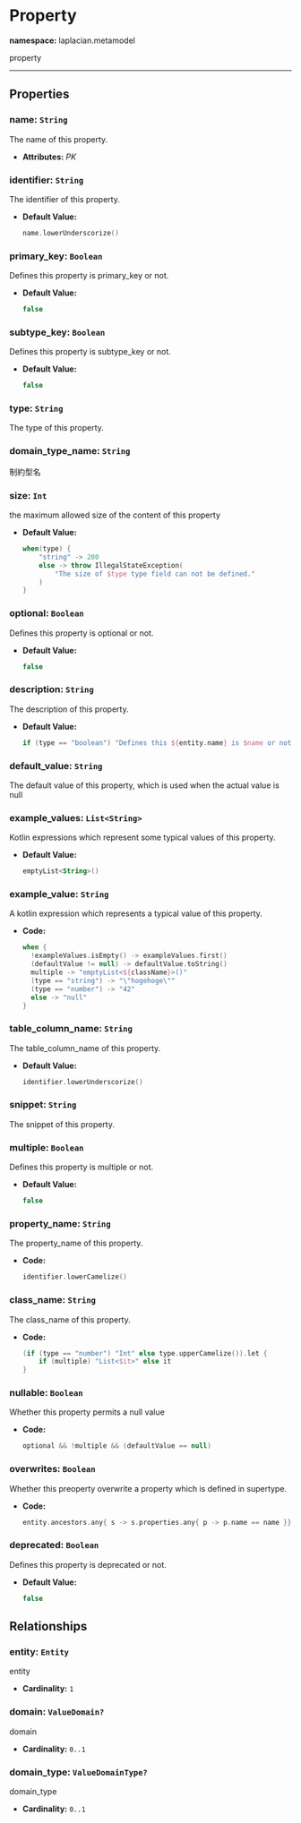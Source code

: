 # **Property**
**namespace:** laplacian.metamodel

property



---

## Properties

### name: `String`
The name of this property.
- **Attributes:** *PK*

### identifier: `String`
The identifier of this property.
- **Default Value:**
  ```kotlin
  name.lowerUnderscorize()
  ```

### primary_key: `Boolean`
Defines this property is primary_key or not.
- **Default Value:**
  ```kotlin
  false
  ```

### subtype_key: `Boolean`
Defines this property is subtype_key or not.
- **Default Value:**
  ```kotlin
  false
  ```

### type: `String`
The type of this property.

### domain_type_name: `String`
制約型名

### size: `Int`
the maximum allowed size of the content of this property
- **Default Value:**
  ```kotlin
  when(type) {
      "string" -> 200
      else -> throw IllegalStateException(
          "The size of $type type field can not be defined."
      )
  }
  ```

### optional: `Boolean`
Defines this property is optional or not.
- **Default Value:**
  ```kotlin
  false
  ```

### description: `String`
The description of this property.
- **Default Value:**
  ```kotlin
  if (type == "boolean") "Defines this ${entity.name} is $name or not." else "The $name of this ${entity.name}."
  ```

### default_value: `String`
The default value of this property, which is used when the actual value is null


### example_values: `List<String>`
Kotlin expressions which represent some typical values of this property.

- **Default Value:**
  ```kotlin
  emptyList<String>()
  ```

### example_value: `String`
A kotlin expression which represents a typical value of this property.

- **Code:**
  ```kotlin
  when {
    !exampleValues.isEmpty() -> exampleValues.first()
    (defaultValue != null) -> defaultValue.toString()
    multiple -> "emptyList<${className}>()"
    (type == "string") -> "\"hogehoge\""
    (type == "number") -> "42"
    else -> "null"
  }
  ```

### table_column_name: `String`
The table_column_name of this property.
- **Default Value:**
  ```kotlin
  identifier.lowerUnderscorize()
  ```

### snippet: `String`
The snippet of this property.

### multiple: `Boolean`
Defines this property is multiple or not.
- **Default Value:**
  ```kotlin
  false
  ```

### property_name: `String`
The property_name of this property.
- **Code:**
  ```kotlin
  identifier.lowerCamelize()
  ```

### class_name: `String`
The class_name of this property.
- **Code:**
  ```kotlin
  (if (type == "number") "Int" else type.upperCamelize()).let {
      if (multiple) "List<$it>" else it
  }
  ```

### nullable: `Boolean`
Whether this property permits a null value

- **Code:**
  ```kotlin
  optional && !multiple && (defaultValue == null)
  ```

### overwrites: `Boolean`
Whether this preoperty overwrite a property which is defined in supertype.

- **Code:**
  ```kotlin
  entity.ancestors.any{ s -> s.properties.any{ p -> p.name == name }}
  ```

### deprecated: `Boolean`
Defines this property is deprecated or not.
- **Default Value:**
  ```kotlin
  false
  ```

## Relationships

### entity: `Entity`
entity
- **Cardinality:** `1`

### domain: `ValueDomain?`
domain
- **Cardinality:** `0..1`

### domain_type: `ValueDomainType?`
domain_type
- **Cardinality:** `0..1`